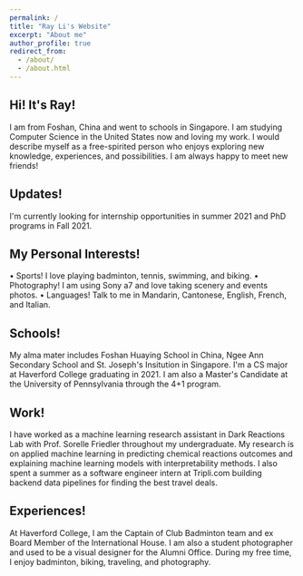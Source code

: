```yaml
---
permalink: /
title: "Ray Li's Website"
excerpt: "About me"
author_profile: true
redirect_from: 
  - /about/
  - /about.html
---
```


Hi! It's Ray!
------

  I am from Foshan, China and went to schools in Singapore. I am studying Computer Science in the United States now and loving my work. I would describe myself as a free-spirited person who enjoys exploring new knowledge, experiences, and possibilities. I am always happy to meet new friends! 

Updates!
------
  I'm currently looking for internship opportunities in summer 2021 and PhD programs in Fall 2021.
  
My Personal Interests!
------
  • Sports! I love playing badminton, tennis, swimming, and biking.
  • Photography! I am using Sony a7 and love taking scenery and events photos.
  • Languages! Talk to me in Mandarin, Cantonese, English, French, and Italian.
  
Schools!
------
  My alma mater includes Foshan Huaying School in China, Ngee Ann Secondary School and St. Joseph's Insitution in Singapore. I'm a CS major at Haverford College graduating in 2021. I am also a Master's Candidate at the University of Pennsylvania through the 4+1 program. 

Work!
------
  I have worked as a machine learning research assistant in Dark Reactions Lab with Prof. Sorelle Friedler throughout my undergraduate. My research is on applied machine learning in predicting chemical reactions outcomes and explaining machine learning models with interpretability methods. I also spent a summer as a software engineer intern at Tripli.com building backend data pipelines for finding the best travel deals.

Experiences!
------
  At Haverford College, I am the Captain of Club Badminton team and ex Board Member of the International House. I am also a student photographer and used to be a visual designer for the Alumni Office. During my free time, I enjoy badminton, biking, traveling, and photography.  

